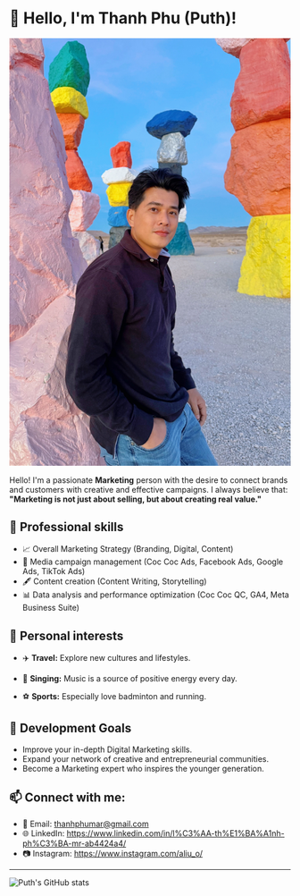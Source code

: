 # 👋 Hello, I'm Thanh Phu (Puth)!
![It's me](assets/Puth8.JPG)

Hello! I'm a passionate **Marketing** person with the desire to connect brands and customers with creative and effective campaigns.
I always believe that: **"Marketing is not just about selling, but about creating real value."**

## 🌟 Professional skills
- 📈 Overall Marketing Strategy (Branding, Digital, Content)
- 🎯 Media campaign management (Coc Coc Ads, Facebook Ads, Google Ads, TikTok Ads)
- 🖋️ Content creation (Content Writing, Storytelling)
- 📊 Data analysis and performance optimization (Coc Coc QC, GA4, Meta Business Suite)

## 🎵 Personal interests
- ✈️ **Travel:** Explore new cultures and lifestyles.

- 🎤 **Singing:** Music is a source of positive energy every day.

- ⚽ **Sports:** Especially love badminton and running.

## 🚀 Development Goals
- Improve your in-depth Digital Marketing skills.
- Expand your network of creative and entrepreneurial communities.
- Become a Marketing expert who inspires the younger generation.

## 📫 Connect with me:
- 📧 Email: thanhphumar@gmail.com
- 🌐 LinkedIn: https://www.linkedin.com/in/l%C3%AA-th%E1%BA%A1nh-ph%C3%BA-mr-ab4424a4/
- 📷 Instagram: https://www.instagram.com/aliu_o/

---

![Puth's GitHub stats](https://github-readme-stats.vercel.app/api?username=Puth8&show_icons=true&theme=tokyonight)



<!---
Puth8/Puth8 is a ✨ special ✨ repository because its `README.md` (this file) appears on your GitHub profile.
You can click the Preview link to take a look at your changes.
--->
